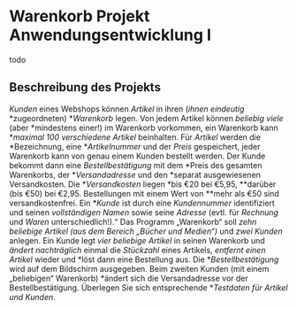 # Warenkorb Projekt Anwendungsentwicklung I
todo
## Beschreibung des Projekts
*Kunden* eines Webshops können *Artikel* in ihren (*ihnen* *eindeutig* *zugeordneten) **Warenkorb* legen. Von jedem Artikel können *beliebig* *viele* (aber *mindestens einer!) im  Warenkorb vorkommen, ein Warenkorb kann **maximal 100 verschiedene Artikel* beinhalten.  Für *Artikel* werden die *Bezeichnung, eine **Artikelnummer* und der *Preis* gespeichert, jeder Warenkorb kann von genau einem Kunden bestellt werden. Der Kunde bekommt dann eine *Bestellbestätigung* mit dem *Preis des gesamten Warenkorbs, der **Versandadresse* und den *separat ausgewiesenen Versandkosten. Die **Versandkosten* liegen *bis €20 bei €5,95, **darüber (bis €50) bei €2,95. Bestellungen mit einem Wert von **mehr als €50 sind versandkostenfrei. Ein **Kunde* ist durch eine *Kundennummer* identifiziert und seinen *vollständigen Namen* sowie seine *Adresse* (evtl. für *Rechnung* und *Waren* unterschiedlich!).“ Das Programm „Warenkorb“ soll *zehn beliebige Artikel (aus dem Bereich „Bücher und Medien“)* und *zwei Kunden* anlegen. Ein Kunde legt *vier beliebige Artikel* in seinen Warenkorb und *ändert nachträglich* einmal die *Stückzahl* eines Artikels, *entfernt einen Artikel* wieder und *löst dann eine Bestellung aus. Die **Bestellbestätigung* wird auf dem Bildschirm ausgegeben. Beim zweiten Kunden (mit einem „beliebigen“ Warenkorb) *ändert sich die Versandadresse vor der Bestellbestätigung. Überlegen Sie sich entsprechende **Testdaten für Artikel und Kunden*.

